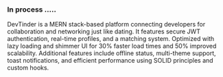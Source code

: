 ### In process ..... 
DevTinder is a MERN stack-based platform connecting developers for collaboration and networking just like dating. It features secure JWT authentication, real-time profiles, and a matching system. Optimized with lazy loading and shimmer UI for 30% faster load times and 50% improved scalability. Additional features include offline status, multi-theme support, toast notifications, and efficient performance using SOLID principles and custom hooks.
